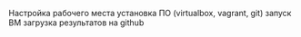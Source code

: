 Настройка рабочего места
установка ПО (virtualbox, vagrant, git)
запуск ВМ
загрузка результатов на github
